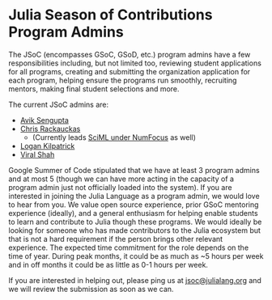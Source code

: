 # Julia Season of Contributions Program Admins

The JSoC (encompasses GSoC, GSoD, etc.) program admins have a few responsibilities including, but not limited too, reviewing student applications for all programs, creating and submitting the organization application for each program, helping ensure the programs run smoothly, recruiting mentors, making final student selections and more. 

The current JSoC admins are: 
- [Avik Sengupta](https://twitter.com/aviksengupta)
- [Chris Rackauckas](https://twitter.com/ChrisRackauckas)
    - (Currently leads [SciML under NumFocus](https://sciml.ai/dev/#google_summer_of_code) as well)
- [Logan Kilpatrick](https://twitter.com/OfficialLoganK)
- [Viral Shah](https://twitter.com/Viral_B_Shah)
	
Google Summer of Code stipulated that we have at least 3 program admins and at most 5 (though we can have more acting in the capacity of a program admin just not officially loaded into the system). If you are interested in joining the Julia Language as a program admin, we would love to hear from you. We value open source experience, prior GSoC mentoring experience (ideally), and a general enthusiasm for helping enable students to learn and contribute to Julia though these programs. We would ideally be looking for someone who has made contributors to the Julia ecosystem but that is not a hard requirement if the person brings other relevant experience. The expected time commitment for the role depends on the time of year. During peak months, it could be as much as ~5 hours per week and in off months it could be as little as 0-1 hours per week.

If you are interested in helping out, please ping us at [jsoc@julialang.org](mailto:jsoc@julialang.org) and we will review the submission as soon as we can. 
